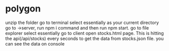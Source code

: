 # polygon
unzip the folder go to terminal select essentially as your current directory go to ->server, run npm i command and then run npm start. go to file explorer select essentially go to client open stocks.html page. This is hitting the api(/api/stocks) every seconds to get the data from stocks.json file. you can see the data on console
